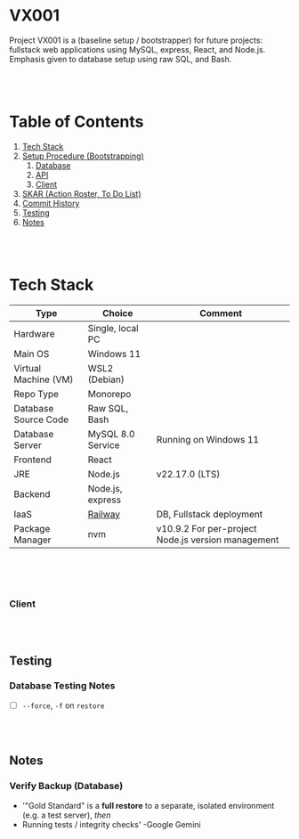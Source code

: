 # VX001
Project VX001 is a (baseline setup / bootstrapper) for future projects: fullstack web applications using MySQL, express, React, and Node.js.  Emphasis given to database setup using raw SQL, and Bash.

<br><br>



# Table of Contents
1. [Tech Stack](#tech-stack)
1. [Setup Procedure (Bootstrapping)](#setup-procedure)
    1. [Database](#database)
    1. [API](#api)
    1. [Client](#client)
1. [SKAR (Action Roster, To Do List)](#skar-action-roster)
1. [Commit History](#commit-history)
1. [Testing](#testing)
1. [Notes](#notes)

<br><br>



# Tech Stack
| Type | Choice | Comment |
| - | - | - |
| Hardware | Single, local PC |
| Main OS | Windows 11 |
| Virtual Machine (VM) | WSL2 (Debian) |
| Repo Type | Monorepo |
| Database Source Code | Raw SQL, Bash |
| Database Server | MySQL 8.0 Service | Running on Windows 11
| Frontend | React |
| JRE | Node.js | v22.17.0 (LTS)
| Backend | Node.js, express | 
| IaaS | [Railway](#railway.com) | DB, Fullstack deployment |
| Package Manager | nvm | v10.9.2 For per-project Node.js version management |

<br><br><br>




### Client

<br><br>





## Testing

### Database Testing Notes
- [ ] `--force`, `-f` on `restore`

<br><br>



## Notes

### Verify Backup (Database)
- '"Gold Standard" is a **full restore** to a separate, isolated environment (e.g. a test server), *then*
- Running tests / integrity checks' -Google Gemini

<br><br>

